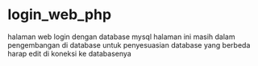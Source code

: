 # login_web_php
halaman web login dengan database mysql
halaman ini masih dalam pengembangan di database 
untuk penyesuasian database yang berbeda harap edit di koneksi ke databasenya

